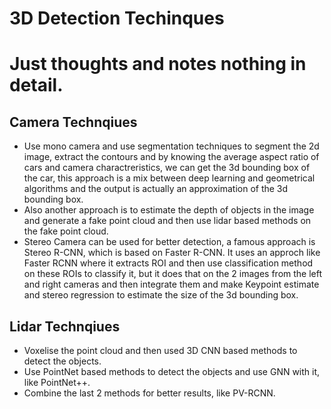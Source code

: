 # 3D Detection Techinques
# Just thoughts and notes nothing in detail.

## Camera Technqiues
- Use mono camera and use segmentation techniques to segment the 2d image, extract the contours and by knowing the average aspect ratio of cars and camera charactreristics, we can get the 3d bounding box of the car, this approach is a mix between deep learning and geometrical algorithms and the output is actually an approximation of the 3d bounding box.
- Also another approach is to estimate the depth of objects in the image and generate a fake point cloud and then use lidar based methods on the fake point cloud.
- Stereo Camera can be used for better detection, a famous approach is Stereo R-CNN, which is based on Faster R-CNN. It uses an approch like Faster RCNN where it extracts ROI and then use classification method on these ROIs to classify it, but it does that on the 2 images from the left and right cameras and then integrate them and make Keypoint estimate and stereo regression to estimate the size of the 3d bounding box.

## Lidar Technqiues
- Voxelise the point cloud and then used 3D CNN based methods to detect the objects.
- Use PointNet based methods to detect the objects and use GNN with it, like PointNet++.
- Combine the last 2 methods for better results, like PV-RCNN.
